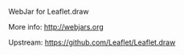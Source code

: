 WebJar for Leaflet.draw

More info: http://webjars.org

Upstream: https://github.com/Leaflet/Leaflet.draw
